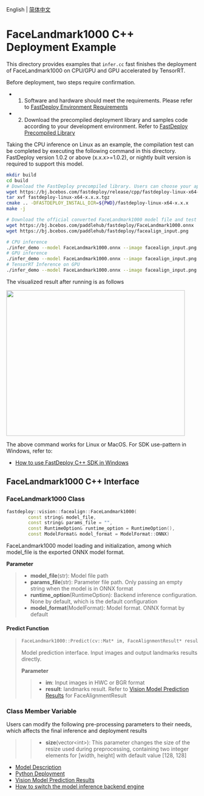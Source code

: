 English | [简体中文](README_CN.md)
# FaceLandmark1000 C++ Deployment Example

This directory provides examples that `infer.cc` fast finishes the deployment of FaceLandmark1000 on CPU/GPU and GPU accelerated by TensorRT. 

Before deployment, two steps require confirmation.

- 1. Software and hardware should meet the requirements. Please refer to [FastDeploy Environment Requirements](../../../../../docs/en/build_and_install/download_prebuilt_libraries.md)  
- 2. Download the precompiled deployment library and samples code according to your development environment. Refer to [FastDeploy Precompiled Library](../../../../../docs/en/build_and_install/download_prebuilt_libraries.md)

Taking the CPU inference on Linux as an example, the compilation test can be completed by executing the following command in this directory. FastDeploy version 1.0.2 or above (x.x.x>=1.0.2), or nightly built version is required to support this model.

```bash
mkdir build
cd build
# Download the FastDeploy precompiled library. Users can choose your appropriate version in the `FastDeploy Precompiled Library` mentioned above 
wget https://bj.bcebos.com/fastdeploy/release/cpp/fastdeploy-linux-x64-x.x.x.tgz
tar xvf fastdeploy-linux-x64-x.x.x.tgz
cmake .. -DFASTDEPLOY_INSTALL_DIR=${PWD}/fastdeploy-linux-x64-x.x.x
make -j

# Download the official converted FaceLandmark1000 model file and test images 
wget https://bj.bcebos.com/paddlehub/fastdeploy/FaceLandmark1000.onnx
wget https://bj.bcebos.com/paddlehub/fastdeploy/facealign_input.png

# CPU inference
./infer_demo --model FaceLandmark1000.onnx --image facealign_input.png --device cpu
# GPU inference
./infer_demo --model FaceLandmark1000.onnx --image facealign_input.png --device gpu
# TensorRT Inference on GPU
./infer_demo --model FaceLandmark1000.onnx --image facealign_input.png --device gpu --backend trt
```

The visualized result after running is as follows

<div width="500">
<img width="470" height="384" float="left" src="https://user-images.githubusercontent.com/67993288/200761309-90c096e2-c2f3-4140-8012-32ed84e5f389.jpg">
</div>

The above command works for Linux or MacOS. For SDK use-pattern in Windows, refer to:
- [How to use FastDeploy C++ SDK in Windows](../../../../../docs/en/faq/use_sdk_on_windows.md)

## FaceLandmark1000 C++ Interface 

### FaceLandmark1000 Class

```c++
fastdeploy::vision::facealign::FaceLandmark1000(
        const string& model_file,
        const string& params_file = "",
        const RuntimeOption& runtime_option = RuntimeOption(),
        const ModelFormat& model_format = ModelFormat::ONNX)
```

FaceLandmark1000 model loading and initialization, among which model_file is the exported ONNX model format.

**Parameter**

> * **model_file**(str): Model file path 
> * **params_file**(str): Parameter file path. Only passing an empty string when the model is in ONNX format
> * **runtime_option**(RuntimeOption): Backend inference configuration. None by default, which is the default configuration
> * **model_format**(ModelFormat): Model format. ONNX format by default

#### Predict Function

> ```c++
> FaceLandmark1000::Predict(cv::Mat* im, FaceAlignmentResult* result)
> ```
>
> Model prediction interface. Input images and output landmarks results directly.
>
> **Parameter**
>
> > * **im**: Input images in HWC or BGR format
> > * **result**: landmarks result. Refer to [Vision Model Prediction Results](../../../../../docs/api/vision_results/) for FaceAlignmentResult

### Class Member Variable

Users can modify the following pre-processing parameters to their needs, which affects the final inference and deployment results

> > * **size**(vector&lt;int&gt;): This parameter changes the size of the resize used during preprocessing, containing two integer elements for [width, height] with default value [128, 128]

- [Model Description](../../)
- [Python Deployment](../python)
- [Vision Model Prediction Results](../../../../../docs/api/vision_results/)
- [How to switch the model inference backend engine](../../../../../docs/en/faq/how_to_change_backend.md)
